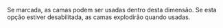 Se marcada, as camas podem ser usadas dentro desta dimensão.
Se esta opção estiver desabilitada, as camas explodirão quando usadas.
